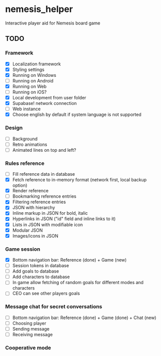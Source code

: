 # nemesis_helper

Interactive player aid for Nemesis board game

## TODO

### Framework

- [x] Localization framework
- [x] Styling settings
- [x] Running on Windows
- [ ] Running on Android
- [x] Running on Web
- [ ] Running on iOS?
- [x] Local development from user folder
- [x] Supabase! network connection
- [ ] Web instance
- [x] Choose english by default if system language is not supported

### Design

- [ ] Background
- [ ] Retro animations
- [ ] Animated lines on top and left?

### Rules reference

- [ ] Fill reference data in database
- [x] Fetch reference to in-memory format (network first, local backup option)
- [x] Render reference
- [ ] Bookmarking reference entries
- [x] Filtering reference entries
- [x] JSON with hierarchy
- [x] Inline markup in JSON for bold, italic
- [x] Hyperlinks in JSON ("id" field and inline links to it)
- [x] Lists in JSON with modifiable icon
- [x] Modular JSON
- [x] Images/icons in JSON

### Game session

- [x] Bottom navigation bar: Reference (done) + Game (new)
- [ ] Session tokens in database
- [ ] Add goals to database
- [ ] Add characters to database
- [ ] In game allow fetching of random goals for different modes and characters
- [ ] CEO can see other players goals

### Message chat for secret conversations

- [ ] Bottom navigation bar: Reference (done) + Game (done) + Chat (new)
- [ ] Choosing player
- [ ] Sending message
- [ ] Receiving message

### Cooperative mode